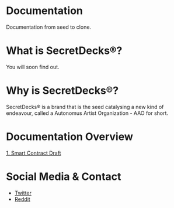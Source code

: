 # Documentation
Documentation from seed to clone.

# What is SecretDecks®?
You will soon find out.

# Why is SecretDecks®?
SecretDecks® is a brand that is the seed catalysing a new kind of endeavour, called a Autonomus Artist Organization - AAO for short.

# Documentation Overview
[1. Smart Contract Draft](https://github.com/SecretDecks/Documentation/blob/main/SmartContract-Drafts.md) 


# Social Media & Contact
- [Twitter](https://twitter.com/SecretDecks)
- [Reddit](https://www.reddit.com/user/SecretDecks)
